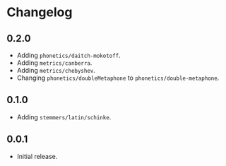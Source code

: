 # Changelog

## 0.2.0

* Adding `phonetics/daitch-mokotoff`.
* Adding `metrics/canberra`.
* Adding `metrics/chebyshev`.
* Changing `phonetics/doubleMetaphone` to `phonetics/double-metaphone`.

## 0.1.0

* Adding `stemmers/latin/schinke`.

## 0.0.1

* Initial release.
